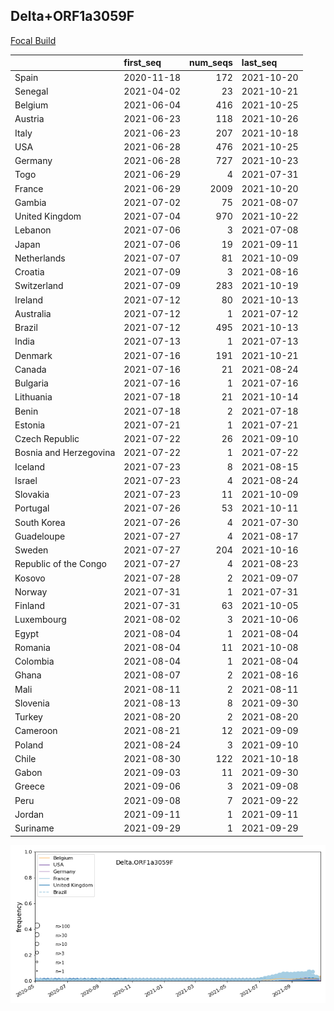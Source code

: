 

## Delta+ORF1a3059F
[Focal Build](https://nextstrain.org/groups/neherlab/ncov/Delta.ORF1a3059F?c=gt-ORF1a_3059)

|                        | first_seq   |   num_seqs | last_seq   |
|:-----------------------|:------------|-----------:|:-----------|
| Spain                  | 2020-11-18  |        172 | 2021-10-20 |
| Senegal                | 2021-04-02  |         23 | 2021-10-21 |
| Belgium                | 2021-06-04  |        416 | 2021-10-25 |
| Austria                | 2021-06-23  |        118 | 2021-10-26 |
| Italy                  | 2021-06-23  |        207 | 2021-10-18 |
| USA                    | 2021-06-28  |        476 | 2021-10-25 |
| Germany                | 2021-06-28  |        727 | 2021-10-23 |
| Togo                   | 2021-06-29  |          4 | 2021-07-31 |
| France                 | 2021-06-29  |       2009 | 2021-10-20 |
| Gambia                 | 2021-07-02  |         75 | 2021-08-07 |
| United Kingdom         | 2021-07-04  |        970 | 2021-10-22 |
| Lebanon                | 2021-07-06  |          3 | 2021-07-08 |
| Japan                  | 2021-07-06  |         19 | 2021-09-11 |
| Netherlands            | 2021-07-07  |         81 | 2021-10-09 |
| Croatia                | 2021-07-09  |          3 | 2021-08-16 |
| Switzerland            | 2021-07-09  |        283 | 2021-10-19 |
| Ireland                | 2021-07-12  |         80 | 2021-10-13 |
| Australia              | 2021-07-12  |          1 | 2021-07-12 |
| Brazil                 | 2021-07-12  |        495 | 2021-10-13 |
| India                  | 2021-07-13  |          1 | 2021-07-13 |
| Denmark                | 2021-07-16  |        191 | 2021-10-21 |
| Canada                 | 2021-07-16  |         21 | 2021-08-24 |
| Bulgaria               | 2021-07-16  |          1 | 2021-07-16 |
| Lithuania              | 2021-07-18  |         21 | 2021-10-14 |
| Benin                  | 2021-07-18  |          2 | 2021-07-18 |
| Estonia                | 2021-07-21  |          1 | 2021-07-21 |
| Czech Republic         | 2021-07-22  |         26 | 2021-09-10 |
| Bosnia and Herzegovina | 2021-07-22  |          1 | 2021-07-22 |
| Iceland                | 2021-07-23  |          8 | 2021-08-15 |
| Israel                 | 2021-07-23  |          4 | 2021-08-24 |
| Slovakia               | 2021-07-23  |         11 | 2021-10-09 |
| Portugal               | 2021-07-26  |         53 | 2021-10-11 |
| South Korea            | 2021-07-26  |          4 | 2021-07-30 |
| Guadeloupe             | 2021-07-27  |          4 | 2021-08-17 |
| Sweden                 | 2021-07-27  |        204 | 2021-10-16 |
| Republic of the Congo  | 2021-07-27  |          4 | 2021-08-23 |
| Kosovo                 | 2021-07-28  |          2 | 2021-09-07 |
| Norway                 | 2021-07-31  |          1 | 2021-07-31 |
| Finland                | 2021-07-31  |         63 | 2021-10-05 |
| Luxembourg             | 2021-08-02  |          3 | 2021-10-06 |
| Egypt                  | 2021-08-04  |          1 | 2021-08-04 |
| Romania                | 2021-08-04  |         11 | 2021-10-08 |
| Colombia               | 2021-08-04  |          1 | 2021-08-04 |
| Ghana                  | 2021-08-07  |          2 | 2021-08-16 |
| Mali                   | 2021-08-11  |          2 | 2021-08-11 |
| Slovenia               | 2021-08-13  |          8 | 2021-09-30 |
| Turkey                 | 2021-08-20  |          2 | 2021-08-20 |
| Cameroon               | 2021-08-21  |         12 | 2021-09-09 |
| Poland                 | 2021-08-24  |          3 | 2021-09-10 |
| Chile                  | 2021-08-30  |        122 | 2021-10-18 |
| Gabon                  | 2021-09-03  |         11 | 2021-09-30 |
| Greece                 | 2021-09-06  |          3 | 2021-09-08 |
| Peru                   | 2021-09-08  |          7 | 2021-09-22 |
| Jordan                 | 2021-09-11  |          1 | 2021-09-11 |
| Suriname               | 2021-09-29  |          1 | 2021-09-29 |

![Overall trends Delta.ORF1a3059F](/overall_trends_figures/overall_trends_Delta.ORF1a3059F.png)